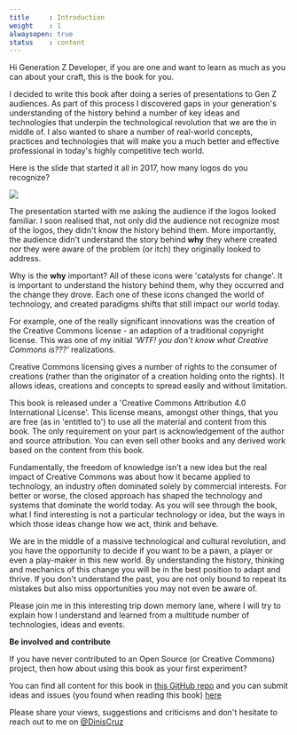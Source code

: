 ```yaml
---
title     : Introduction
weight    : 1
alwaysopen: true
status    : content
---
```


Hi Generation Z Developer, if you are one and want to learn as much as you can about your craft, this is the book for you.

I decided to write this book after doing a series of presentations to Gen Z audiences. As part of this process I discovered gaps in your generation's understanding of the history behind a number of key ideas and technologies that underpin the technological revolution that we are the in middle of. I also wanted to share a number of real-world concepts, practices and technologies that will make you a much better and effective professional in today's highly competitive tech world. 

Here is the slide that started it all in 2017, how many logos do you recognize?

![](images/list-of-icons.png)

The presentation started with me asking the audience if the logos looked familiar. I soon realised that, not only did the audience not recognize most of the logos, they didn't know the history behind them. More importantly, the audience didn't understand the story behind **why** they where created nor they were aware of the problem (or itch) they originally looked to address.

Why is the **why** important? All of these icons were 'catalysts for change'. It is important to understand the history behind them, why they occurred and the change they drove. Each one of these icons changed the world of technology, and created paradigms shifts that still impact our world today.

For example, one of the really significant innovations was the creation of the Creative Commons license - an adaption of a traditional copyright license. This was one of my initial _'WTF! you don't know what Creative Commons is???'_ realizations. 

Creative Commons licensing gives a number of rights to the consumer of creations (rather than the originator of a creation holding onto the rights). It allows ideas, creations and concepts to spread easily and without limitation. 

This book is released under a 'Creative Commons Attribution 4.0 International License'. This license means, amongst other things, that you are free (as in 'entitled to') to use all the material and content from this book. The only requirement on your part is acknowledgement of the author and source attribution. You can even sell other books and any derived work based on the content from this book.

Fundamentally, the freedom of knowledge isn't a new idea but the real impact of Creative Commons was about how it became applied to technology, an industry often dominated solely by commercial interests. For better or worse, the closed approach has shaped the technology and systems that dominate the world today. As you will see through the book, what I find interesting is not a particular technology or idea, but the ways in which those ideas change how we act, think and behave.

We are in the middle of a massive technological and cultural revolution, and you have the opportunity to decide if you want to be a pawn, a player or even a play-maker in this new world. By understanding the history, thinking and mechanics of this change you will be in the best position to adapt and thrive. If you don't understand the past, you are not only bound to repeat its mistakes but also miss opportunities you may not even be aware of.

Please join me in this interesting trip down memory lane, where I will try to explain how I understand and learned from a multitude number of technologies, ideas and events.

**Be involved and contribute**

If you have never contributed to an Open Source (or Creative Commons) project, then how about using this book as your first experiment?

You can find all content for this book in [this GitHub repo](https://github.com/DinisCruz/Book_Generation_Z_Developer) and you can submit ideas and issues (you found when reading this book) [here](https://github.com/DinisCruz/Book_Generation_Z_Developer/issues)

Please share your views, suggestions and criticisms and don't hesitate to reach out to me on [@DinisCruz](https://twitter.com/DinisCruz)



